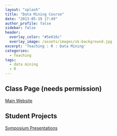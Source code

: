 ```yaml
---
layout: "splash"
title: "Data Mining Course"
date: "2013-05-19 17:49"
author_profile: false
sidebar: false
header:
  overlay_color: "#5e616c"
  overlay_image: /assets/images/sk-background.jpg
excerpt: 'Teaching : R : Data Mining'
categories:
  - Teaching
tags:
  - data mining
  - R
---
```


## Class Page (needs permission)
[Main Website](https://sites.google.com/site/kazmicom303/)


## Student Projects
[Symposium Presentations](http://digitalrepository.trincoll.edu/cgi/viewcontent.cgi?article=1016&context=sci_symposia)
